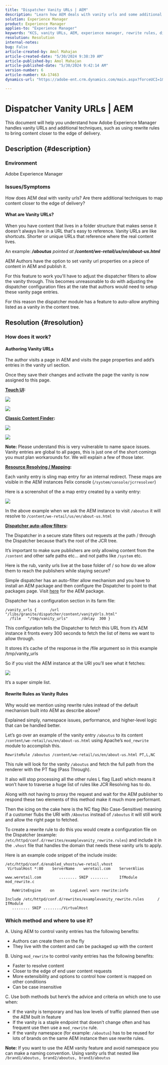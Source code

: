 ```yaml
---
title: "Dispatcher Vanity URLs | AEM"
description: "Learn how AEM deals with vanity urls and some additional techniques such as using rewrite rules to map content closer to the edge of delivery."
solution: Experience Manager
product: Experience Manager
applies-to: "Experience Manager"
keywords: "KCS, vanity URLs, AEM, experience manager, rewrite rules, dispatcher"
resolution: Resolution
internal-notes: 
bug: False
article-created-by: Amol Mahajan
article-created-date: "5/30/2024 9:38:39 AM"
article-published-by: Amol Mahajan
article-published-date: "5/30/2024 9:42:14 AM"
version-number: 6
article-number: KA-17463
dynamics-url: "https://adobe-ent.crm.dynamics.com/main.aspx?forceUCI=1&pagetype=entityrecord&etn=knowledgearticle&id=6e944764-681e-ef11-840a-6045bd06fa9d"

---
```

# Dispatcher Vanity URLs | AEM


This document will help you understand how Adobe Experience Manager handles vanity URLs and additional techniques, such as using rewrite rules to bring content closer to the edge of delivery.

## Description {#description}


### <b>Environment</b>

Adobe Experience Manager



### <b>Issues/Symptoms</b>

How does AEM deal with vanity urls? Are there additional techniques to map content closer to the edge of delivery?

#### What are Vanity URLs?

When you have content that lives in a folder structure that makes sense it doesn't always live in a URL that's easy to reference. Vanity URLs are like shortcuts. Shorter or unique URLs that reference where the real content lives.

An example: <b>*/aboutus</b> pointed at <b>/content/we-retail/us/en/about-us.html</b>*

AEM Authors have the option to set vanity url properties on a piece of content in AEM and publish it.

For this feature to work you'll have to adjust the dispatcher filters to allow the vanity through. This becomes unreasonable to do with adjusting the dispatcher configuration files at the rate that authors would need to setup these vanity page entries.

For this reason the dispatcher module has a feature to auto-allow anything listed as a vanity in the content tree.


## Resolution {#resolution}


### How does it work?

#### Authoring Vanity URLs

The author visits a page in AEM and visits the page properties and add’s entries in the vanity url section.

Once they save their changes and activate the page the vanity is now assigned to this page.

<b><u>Touch UI</u>:</b>

![](assets/c1e59dbd-38b4-ed11-83fe-6045bd006149.png)

![](assets/c3e59dbd-38b4-ed11-83fe-6045bd006149.png)

<b><u>Classic Content Finder</u>:</b>

![](assets/c2e59dbd-38b4-ed11-83fe-6045bd006149.png)

![](assets/c4e59dbd-38b4-ed11-83fe-6045bd006149.png)

<b>Note:</b> Please understand this is very vulnerable to name space issues. Vanity entries are global to all pages, this is just one of the short comings you must plan workarounds for. We will explain a few of those later.

<b><u>Resource Resolving / Mapping</u>:</b>

Each vanity entry is sling map entry for an internal redirect. These maps are visible in the AEM instances Felix console (`/system/console/jcrresolver`)

Here is a screenshot of the a map entry created by a vanity entry:

![](assets/c5e59dbd-38b4-ed11-83fe-6045bd006149.png)

In the above example when we ask the AEM instance to visit `/aboutus` it will resolve to `/content/we-retail/us/en/about-us.html`

<b><u>Dispatcher auto-allow filters</u>:</b>

The Dispatcher in a secure state filters out requests at the path / through the Dispatcher because that’s the root of the JCR tree.

It’s important to make sure publishers are only allowing content from the `/content` and other safe paths etc…  and not paths like `/system` etc.

Here is the rub, vanity urls live at the base folder of / so how do we allow them to reach the publishers while staying secure?

Simple dispatcher has an auto-filter allow mechanism and you have to install an AEM package and then configure the Dispatcher to point to that packages page. Visit [here](https://experience.adobe.com/#/downloads/content/software-distribution/en/aem.html?package=/content/software-distribution/en/details.html/content/dam/aem/public/adobe/packages/granite/vanityurls-components) for the AEM package.

Dispatcher has a configuration section in its farm file:


```
/vanity_urls {      /url    "/libs/granite/dispatcher/content/vanityUrls.html"
  /file   "/tmp/vanity_urls"      /delay  300 }
```


This configuration tells the Dispatcher to fetch this URL from it’s AEM instance it fronts every 300 seconds to fetch the list of items we want to allow through.

It stores it’s cache of the response in the /file argument so in this example /tmp/vanity_urls

So if you visit the AEM instance at the URI you’ll see what it fetches:

![](assets/c6e59dbd-38b4-ed11-83fe-6045bd006149.png)

It’s a super simple list.

#### Rewrite Rules as Vanity Rules

Why would we mention using rewrite rules instead of the default mechanism built into AEM as describe above?

Explained simply, namespace issues, performance, and higher-level logic that can be handled better.

Let’s go over an example of the vanity entry `/aboutus` to its content `/content/we-retail/us/en/about-us.html` using Apache’s `mod_rewrite` module to accomplish this.

`RewriteRule /aboutus /content/we-retail/us/en/about-us.html PT,L,NC`

This rule will look for the vanity `/aboutus` and fetch the full path from the renderer with the PT flag (Pass Through).

It also will stop processing all the other rules L flag (Last) which means it won’t have to traverse a huge list of rules like JCR Resolving has to do.

Along with not having to proxy the request and wait for the AEM publisher to respond these two elements of this method make it much more performant.

Then the icing on the cake here is the NC flag (No Case-Sensitive) meaning if a customer flubs the URI with `/Aboutus` instead of `/aboutus` it will still work and allow the right page to fetched.

To create a rewrite rule to do this you would create a configuration file on the Dispatcher (example: `/etc/httpd/conf.d/rewrites/examplevanity_rewrite.rules`) and include it in the `.vhost` file that handles the domain that needs these vanity urls to apply.

Here is an example code snippet of the include inside:


```
/etc/httpd/conf.d/enabled_vhosts/we-retail.vhost
 VirtualHost *:80    ServerName    weretail.com    ServerAlias 

www.weretail.com        ........ SNIP ........     IfModule mod_rewrite.c   

   ReWriteEngine    on       LogLevel warn rewrite:info

Include /etc/httpd/conf.d/rewrites/examplevanity_rewrite.rules      / IfModule         
   ........ SNIP ......../VirtualHost
```


### Which method and where to use it?

A. Using AEM to control vanity entries has the following benefits:

- Authors can create them on the fly
- They live with the content and can be packaged up with the content


B. Using `mod_rewrite` to control vanity entries has the following benefits:

- Faster to resolve content
- Closer to the edge of end user content requests
- More extensibility and options to control how content is mapped on other conditions
- Can be case insensitive


C. Use both methods but here’s the advice and criteria on which one to use when:

- If the vanity is temporary and has low levels of traffic planned then use the AEM built in feature
- If the vanity is a staple endpoint that doesn’t change often and has frequent use then use a `mod_rewrite` rule.
- If the vanity namespace (for example: `/aboutus`) has to be reused for lots of brands on the same AEM instance then use rewrite rules.


<b>Note:</b> If you want to use the AEM vanity feature and avoid namespace you can make a naming convention. Using vanity urls that nested like `/brand1/aboutus, brand2/aboutus, brand3/aboutus`
